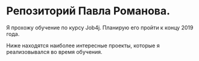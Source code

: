 # Репозиторий Павла Романова.

Я прохожу обучение по курсу Job4j. Планирую его пройти к концу 2019 года.

Ниже находятся наиболее интересные проекты, которые я реализовывался во время обучения.

